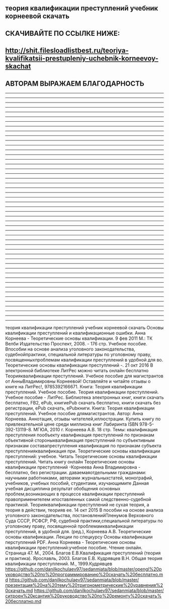 теория квалификации преступлений учебник корнеевой скачать
--------------------------------------------------
СКАЧИВАЙТЕ ПО ССЫЛКЕ НИЖЕ:
--------------------------------------------------
http://shit.filesloadlistbest.ru/teoriya-kvalifikatsii-prestupleniy-uchebnik-korneevoy-skachat
--------------------------------------------------
АВТОРАМ ВЫРАЖАЕМ БЛАГОДАРНОСТЬ
--------------------------------------------------
--------------------------------------------------
--------------------------------------------------
--------------------------------------------------
--------------------------------------------------
--------------------------------------------------
--------------------------------------------------
--------------------------------------------------
--------------------------------------------------
--------------------------------------------------
--------------------------------------------------
--------------------------------------------------
--------------------------------------------------
--------------------------------------------------
--------------------------------------------------
--------------------------------------------------
--------------------------------------------------
--------------------------------------------------
--------------------------------------------------
--------------------------------------------------
--------------------------------------------------
--------------------------------------------------
--------------------------------------------------
--------------------------------------------------
--------------------------------------------------
--------------------------------------------------
--------------------------------------------------
--------------------------------------------------
--------------------------------------------------
--------------------------------------------------
--------------------------------------------------
--------------------------------------------------
--------------------------------------------------
--------------------------------------------------
--------------------------------------------------
--------------------------------------------------
--------------------------------------------------
--------------------------------------------------
--------------------------------------------------
--------------------------------------------------
--------------------------------------------------
--------------------------------------------------
--------------------------------------------------
--------------------------------------------------
--------------------------------------------------
--------------------------------------------------
--------------------------------------------------
--------------------------------------------------
--------------------------------------------------
--------------------------------------------------
теория квалификации преступлений учебник корнеевой скачать Основы квалификации преступлений и квалификационные ошибки. Анна Корнеева - Теоретические основы квалификации. 9 фев 2011  М.: ТК Велби Издательство Проспект, 2008. - 176 стр. Учебное пособие. Впособии на основе анализа уголовного законодательства, судебнойпрактики, специальной литературы по уголовному праву, посвященныхпроблемам квалификации преступлений в удобной для во. Теоретические основы квалификации преступлений  -. 21 окт 2016  В электронной библиотеке ЛитРес можно читать онлайн бесплатно Теорияквалификации преступлений. Учебное пособие для магистрантов от АнныВладимировны Корнеевой! Оставляйте и читайте отзывы о книге на ЛитРес!, 9785392166671. Книга: Теория квалификации преступлений. Учебное пособие. Теория квалификации преступлений. Учебное пособие  - ЛитРес. Библиотека электронных книг, книги скачать бесплатно, FB2, ePub, книгиePub скачать бесплатно, книги скачать без регистрации, ePub скачать, ePubкниги. Книга: Теория квалификации преступлений. Учебное пособие длямагистрантов. Автор: Анна Корнеева. Аннотация, отзывы читателей,иллюстрации. Купить книгу по привлекательной цене среди миллиона книг Лабиринта  ISBN 978-5-392-13119-8. МГЮА, 2010 г. Корнеева А.В. 18 стр. Темы: квалификация преступления пообъекту квалификация преступлений по признакам объективной стороныквалификация преступлений по субъективным признакам составапреступления квалификация по признакам субъекта преступленияквалификация при. Теоретические основы квалификации преступлений: учебное. Читать Теоретические основы квалификации преступлений. Читать книгу онлайн Теоретические основы квалификации преступлений -Корнеева Анна Владимировна - бесплатно, без регистрации.  даваемаяотдельными гражданами: научными работниками, авторами журнальныхстатей, монографий, учебников, учебных пособий, студентами, изучающимите
Данная учебная дисциплина  результат обобщения основных проблем,возникающих в процессе квалификации преступлений правоприменителем ипоставленных самой следственно-судебной практикой. Теорияквалификации преступлений не сухая теория, а теория в действии, теорияв ее. 14 окт 2015  В пособии на основе анализа уголовного законодательства, постановленийПленумов Верховного Суда СССР, РСФСР, РФ, судебной практики,специальной литературы по уголовному праву, посвященной проблемамквалификации преступлений, в удобной для. (ред.), Корнеева А.В. Теоретические основы квалификации. Лекции по спецкурсу Основы квалификации перступлений PDF. Анна Корнеева - Теоретические основы квалификации преступлений:учебное пособие. Чтение онлайн. Страница 47.  М., 2004. Благов Е.В.Квалификация преступлений (теория и практика). Ярославль, 2003. Благов Е.В.  Кудрявцев В.Н. Общая теория квалификации преступлений. М., 1999.Кудрявцев
https://github.com/danilkochulaev97/sedanmiata/blob/master/opengl%20руководство%20по%20программированию%20скачать%20бесплатно.md
https://github.com/danilkochulaev97/sedanmiata/blob/master/презентация%20на%20тему%20тригонометрические%20уравнения%20скачать.md
https://github.com/danilkochulaev97/sedanmiata/blob/master/ситроен%20ксантия%20руководство%20по%20ремонту%20скачать%20бесплатно.md
